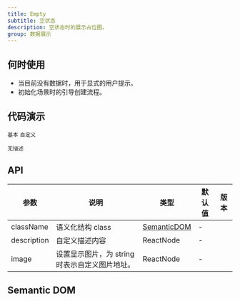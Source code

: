 ```yaml
---
title: Empty
subtitle: 空状态
description: 空状态时的展示占位图。
group: 数据展示
---
```


## 何时使用

- 当目前没有数据时，用于显式的用户提示。
- 初始化场景时的引导创建流程。

## 代码演示

<!-- prettier-ignore -->
<code src="./demo/basic.tsx">基本</code>
<code src="./demo/customize.tsx">自定义</code>

<!-- <code src="./demo/config-provider.tsx">全局化配置</code> -->

<code src="./demo/description.tsx">无描述</code>

## API

| 参数 | 说明 | 类型 | 默认值 | 版本 |
| --- | --- | --- | --- | --- |
| className | 语义化结构 class | [SemanticDOM](#semantic-dom) | - |  |
| description | 自定义描述内容 | ReactNode | - |  |
| image | 设置显示图片，为 string 时表示自定义图片地址。 | ReactNode | - |  |

## Semantic DOM

<code src="./demo/_semantic.tsx" simplify></code>
